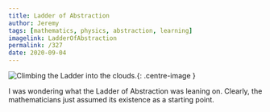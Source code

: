 ```yaml
---
title: Ladder of Abstraction
author: Jeremy
tags: [mathematics, physics, abstraction, learning]
imagelink: LadderOfAbstraction
permalink: /327
date: 2020-09-04
---
```


![Climbing the Ladder into the clouds.](https://res.cloudinary.com/dh3hm8pb7/image/upload/c_scale,q_auto:best/v1535842782/Handwaving/Published/LadderOfAbstraction.png){: .centre-image }

I was wondering what the Ladder of Abstraction was leaning on. Clearly, the mathematicians just assumed its existence as a starting point.
